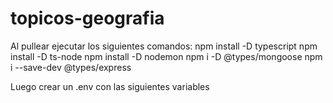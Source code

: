 # topicos-geografia

Al pullear ejecutar los siguientes comandos:
npm install -D typescript
npm install -D ts-node
npm install -D nodemon
npm i -D @types/mongoose
npm i --save-dev @types/express

Luego crear un .env con las siguientes variables

